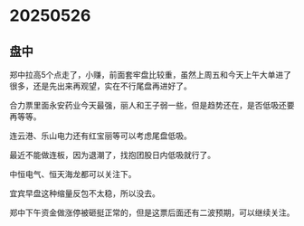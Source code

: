 # 20250526

## 盘中

郑中拉高5个点走了，小赚，前面套牢盘比较重，虽然上周五和今天上午大单进了很多，还是先出来再观望，实在不行尾盘再进好了。

合力票里面永安药业今天最强，丽人和王子弱一些，但是趋势还在，是否低吸还要再等等。

连云港、乐山电力还有红宝丽等可以考虑尾盘低吸。

最近不能做连板，因为退潮了，找抱团股日内低吸就行了。

中恒电气、恒天海龙都可以关注下。

宜宾早盘这种缩量反包不太稳，所以没去。

郑中下午资金做涨停被砸挺正常的，但是这票后面还有二波预期，可以继续关注。
